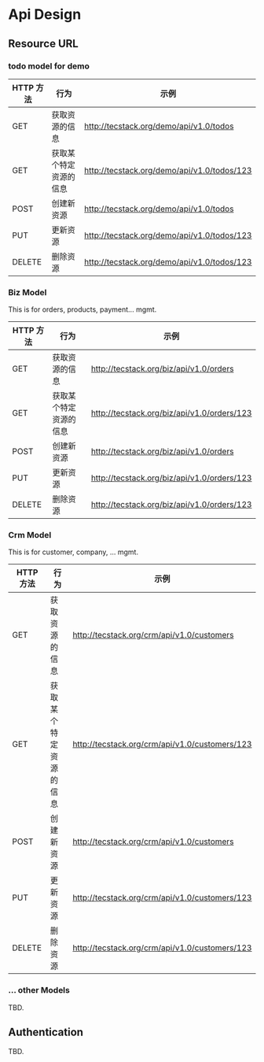 # Api Design


## Resource URL

### todo model for demo

| HTTP 方法   |  行为          |         示例 |
| ---------- |-------------- |---------------|
| GET      |   获取资源的信息 |    http://tecstack.org/demo/api/v1.0/todos |
| GET      |   获取某个特定资源的信息 | http://tecstack.org/demo/api/v1.0/todos/123 |
| POST     |   创建新资源           |  http://tecstack.org/demo/api/v1.0/todos |
| PUT      |   更新资源             |  http://tecstack.org/demo/api/v1.0/todos/123 |
| DELETE   |   删除资源             |  http://tecstack.org/demo/api/v1.0/todos/123 |

### Biz Model

This is for orders, products, payment... mgmt.

| HTTP 方法   |  行为          |         示例 |
| ---------- |-------------- |---------------|
| GET      |   获取资源的信息 |    http://tecstack.org/biz/api/v1.0/orders |
| GET      |   获取某个特定资源的信息 | http://tecstack.org/biz/api/v1.0/orders/123 |
| POST     |   创建新资源           |  http://tecstack.org/biz/api/v1.0/orders |
| PUT      |   更新资源             |  http://tecstack.org/biz/api/v1.0/orders/123 |
| DELETE   |   删除资源             |  http://tecstack.org/biz/api/v1.0/orders/123 |

### Crm Model

This is for customer, company, ... mgmt.

| HTTP 方法   |  行为          |         示例 |
| ---------- |-------------- |---------------|
| GET      |   获取资源的信息 |    http://tecstack.org/crm/api/v1.0/customers |
| GET      |   获取某个特定资源的信息 | http://tecstack.org/crm/api/v1.0/customers/123 |
| POST     |   创建新资源           |  http://tecstack.org/crm/api/v1.0/customers |
| PUT      |   更新资源             |  http://tecstack.org/crm/api/v1.0/customers/123 |
| DELETE   |   删除资源             |  http://tecstack.org/crm/api/v1.0/customers/123 |

### ... other Models

TBD.


## Authentication

TBD.
